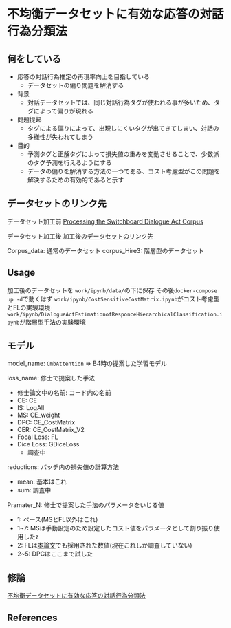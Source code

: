 # 不均衡データセットに有効な応答の対話行為分類法

## 何をしている
+ 応答の対話行為推定の再現率向上を目指している
  + データセットの偏り問題を解消する
+ 背景
  + 対話データセットでは、同じ対話行為タグが使われる事が多いため、タグによって偏りが現れる
+ 問題提起
  + タグによる偏りによって、出現しにくいタグが出てきてしまい、対話の多様性が失われてしまう
+ 目的
  + 予測タグと正解タグによって損失値の重みを変動させることで、少数派のタグ予測を行えるようにする
  + データの偏りを解消する方法の一つである、コスト考慮型がこの問題を解決するための有効的であると示す

## データセットのリンク先
データセット加工前
[Processing the Switchboard Dialogue Act Corpus](https://github.com/NathanDuran/Switchboard-Corpus)

データセット加工後
[加工後のデータセットのリンク先](https://drive.google.com/drive/folders/114HBmAobzA00GkKbU-rJbU0L04TYGA2R)

Corpus_data: 通常のデータセット
corpus_Hire3: 階層型のデータセット

## Usage

加工後のデータセットを ```work/ipynb/data/```の下に保存
その後```docker-compose up -d```で動くはず
```work/ipynb/CostSensitiveCostMatrix.ipynb```がコスト考慮型とFLの実験環境
```work/ipynb/DialogueActEstimationofResponceHierarchicalClassification.ipynb```が階層型手法の実験環境

## モデル

model_name: ```CmbAttention``` => B4時の提案した学習モデル

loss_name: 修士で提案した手法
+ 修士論文中の名前: コード内の名前
+ CE: CE
+ IS: LogAll
+ MS: CE_weight
+ DPC: CE_CostMatrix
+ CER: CE_CostMatrix_V2
+ Focal Loss: FL
+ Dice Loss: GDiceLoss 
  + 調査中

reductions: バッチ内の損失値の計算方法
+ mean: 基本はこれ
+ sum: 調査中

Pramater_N: 修士で提案した手法のパラメータをいじる値
+ 1: ベース(MSとFL以外はこれ)
+ 1~7: MSは手動設定のため設定したコスト値をパラメータとして割り振り使用したz
+ 2: FLは[本論文](https://arxiv.org/abs/1708.02002)でも採用された数値(現在これしか調査していない)
+ 2~5: DPCはここまで試した



## 修論
[不均衡データセットに有効な応答の対話行為分類法](https://gitlab.ie.u-ryukyu.ac.jp/thesis/2022/k218591/-/blob/main/master_paper.pdf)

## References